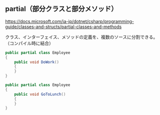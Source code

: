 ## partial（部分クラスと部分メソッド）
https://docs.microsoft.com/ja-jp/dotnet/csharp/programming-guide/classes-and-structs/partial-classes-and-methods
    
クラス、インターフェイス、メソッドの定義を、複数のソースに分割できる。    
（コンパイル時に結合）
```cs
public partial class Employee
{
    public void DoWork()
    {
    }
}

public partial class Employee
{
    public void GoToLunch()
    {
    }
}
```
